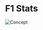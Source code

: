 # F1 Stats

![Concept](https://github-production-user-asset-6210df.s3.amazonaws.com/84115956/464143627-ec2f7032-ae62-429b-af95-556cbae8c096.png?X-Amz-Algorithm=AWS4-HMAC-SHA256&X-Amz-Credential=AKIAVCODYLSA53PQK4ZA%2F20250709%2Fus-east-1%2Fs3%2Faws4_request&X-Amz-Date=20250709T110029Z&X-Amz-Expires=300&X-Amz-Signature=0aed5d9a85fef3798c405ee673cbe9fcf275ef51aaa9e344b489dcbf523c8c2f&X-Amz-SignedHeaders=host)